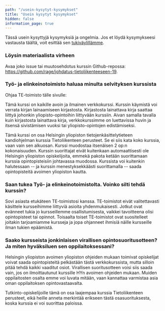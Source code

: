 ```yaml
---
path: "/usein-kysytyt-kysymykset"
title: "Usein kysytyt kysymykset"
hidden: false
information_page: true
---
```


Tässä usein kysyttyjä kysymyksiä ja ongelmia. Jos et löydä kysymykseesi vastausta täältä, voit esittää sen [tukiväylillämme](/tukivaylat).

<table-of-contents></table-of-contents>

### Löysin materiaalista virheen

Avaa joko issue tai muutosehdotus kurssin Github-repossa: https://github.com/rage/johdatus-tietoliikenteeseen-19.


### Työ- ja elinkeinotoimisto haluaa minulta selvityksen kurssista

Ohjaa TE-toimisto tälle sivulle:

Tämä kurssi on kaikille avoin ja ilmainen verkkokurssi. Kurssin käymistä voi verrata kirjan lainaamiseen kirjastosta. Kirjastosta lainattava kirja saattaa liittyä johonkin yliopisto-opintoihin liittyvään kurssiin. Aivan samalla tavalla kuin kirjastosta lainattava kirja, verkkokurssimme on luettavissa huvin ja itsensä sivistämisen vuoksi tai yliopisto-opintojen edistämiseksi.

Tämä kurssi on osa Helsingin yliopiston tietojenkäsittelytieteen kandiohjelman kurssia Tietoliikenteen perusteet. Se ei siis kata koko kurssia, vaan vain sen alkuosan. Kurssi muodostaa itsenäisen 2 op:n kokonaisuuden. Kurssin suorittajat eivät kuitenkaan automaattisesti ole Helsingin yliopiston opiskelijoita, emmekä pakota ketään suorittamaan kurssia opintopisteisiin johtavassa muodossa. Kurssista voi kuitenkin halutessaan -- ja kurssin menestyksekkäästi suorittamalla -- saada opintopisteitä avoimen yliopiston kautta.

### Saan tukea Työ- ja elinkeinotoimistolta. Voinko silti tehdä kurssin?

Sovi asiasta etukäteen TE-toimistosi kanssa. TE-toimistot eivät valitettavasti käsittele kursseihimme liittyviä asioita yhdenmukaisesti. Jotkut ovat evänneet tukia jo kursseillemme osallistumisesta, vaikkei tavoitteena olisi opintopisteet tai opinnot. Toisaalta toiset TE-toimistot ovat suositelleet joitakin tarjoamiamme kursseja ja jopa ohjanneet ihmisiä näille kursseille ilman tukien epäämistä.

### Saako kursseista jonkinlaisen virallisen opintosuoritusotteen? Ja miten hyväksiluen sen oppilaitoksessani?

Helsingin yliopiston avoimen yliopiston ohjeiden mukaan toimivat opiskelijat voivat saada opintopisteitä pelkästään tästä verkkokurssista, mutta silloin pitää tehdä kaikki vaaditut osiot. Virallisen suoritusotteen voisi siis saada vain, jos on ilmoittautunut kurssille HYn avoimen ohjeiden mukaan. Muiden oppilaitosten osalta emme voi luvata mitään, vaan kannattaa varmistaa asia oman oppilaitoksen opintovastaavalta.

Tutkinto-opiskelijoille tämä on osa laajempaa kurssia Tietoliikenteen perusteet, eikä heille anneta merkintää erikseen tästä osasuorituksesta, koska kurssia ei voi suorittaa paloissa.
